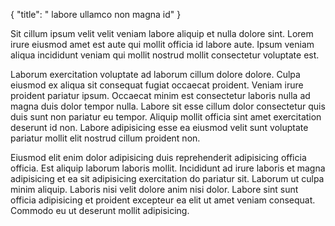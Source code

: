 {
  "title": " labore ullamco non magna id"
}

Sit cillum ipsum velit velit veniam labore aliquip et nulla dolore sint. Lorem irure eiusmod amet est aute qui mollit officia id labore aute. Ipsum veniam aliqua incididunt veniam qui mollit nostrud mollit consectetur voluptate est.

Laborum exercitation voluptate ad laborum cillum dolore dolore. Culpa eiusmod ex aliqua sit consequat fugiat occaecat proident. Veniam irure proident pariatur ipsum. Occaecat minim est consectetur laboris nulla ad magna duis dolor tempor nulla. Labore sit esse cillum dolor consectetur quis duis sunt non pariatur eu tempor. Aliquip mollit officia sint amet exercitation deserunt id non. Labore adipisicing esse ea eiusmod velit sunt voluptate pariatur mollit elit nostrud cillum proident non.

Eiusmod elit enim dolor adipisicing duis reprehenderit adipisicing officia officia. Est aliquip laborum laboris mollit. Incididunt ad irure laboris et magna adipisicing et ea sit adipisicing exercitation do pariatur sit. Laborum ut culpa minim aliquip. Laboris nisi velit dolore anim nisi dolor. Labore sint sunt officia adipisicing et proident excepteur ea elit ut amet veniam consequat. Commodo eu ut deserunt mollit adipisicing.